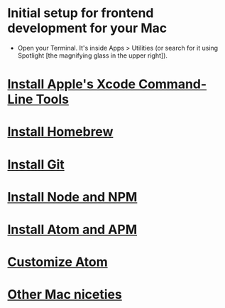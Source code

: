 # Initial setup for frontend development for your Mac

* Open your Terminal. It's inside Apps > Utilities (or search for it using Spotlight [the magnifying glass in the upper right]).

# [Install Apple's Xcode Command-Line Tools](./xcode.md#xcode-command-line-tools)

# [Install Homebrew](./homebrew.md#homebrew)
  
# [Install Git](./git.md#git)

# [Install Node and NPM](./node.md#node-and-npm)

# [Install Atom and APM](./atom.md#atom-and-apm)

# [Customize Atom](./atom.md#customize-atom)

# [Other Mac niceties](./misc.md#other-mac-niceties)
